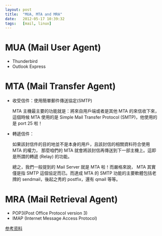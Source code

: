 ```yaml
---
layout: post
title:  "MUA, MTA and MRA"
date:   2012-05-17 10:39:32
tags:   [mail, linux]
---
```



# MUA (Mail User Agent)
* Thunderbird
* Outlook Express

# MTA (Mail Transfer Agent)
* 收受信件：使用簡單郵件傳送協定(SMTP)

  MTA 主機最主要的功能就是：將來自用戶端或者是其他 MTA 的來信收下來，這個時候 MTA 使用的是 Simple Mail Transfer Protocol (SMTP)，他使用的是 port 25 啦！

* 轉遞信件：

  如果該封信件的目的地並不是本身的用戶，且該封信的相關資料符合使用 MTA 的權力， 那麼咱們的 MTA 就會將該封信再傳送到下一部主機上。這即是所謂的轉遞 (Relay) 的功能。

  總之，我們一般提到的 Mail Server 就是 MTA 啦！而嚴格來說， MTA 其實僅是指 SMTP 這個協定而已。而達成 MTA 的 SMTP 功能的主要軟體包括老牌的 sendmail，後起之秀的 postfix，還有 qmail 等等。

# MRA (Mail Retrieval Agent)
* POP3(Post Office Protocol version 3)
* IMAP (Internet Message Access Protocol)

[参考资料](http://linux.vbird.org/linux_server/0380mail.php#whatmail_mta)
